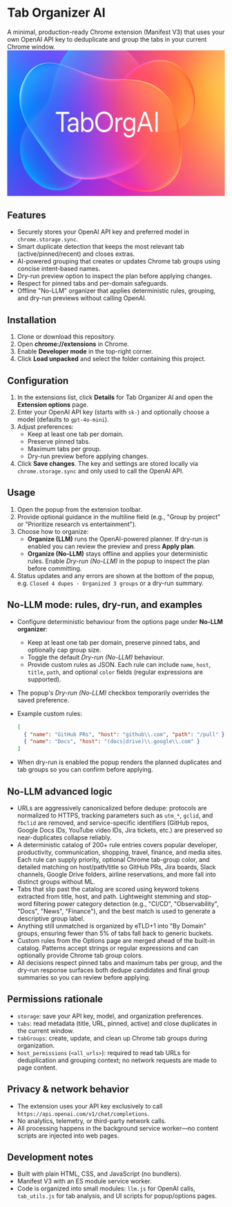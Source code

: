 # Tab Organizer AI

A minimal, production-ready Chrome extension (Manifest V3) that uses your own OpenAI API key to deduplicate and group the tabs in your current Chrome window.
![Alt text](/TabOrgAI.png)

## Features

- Securely stores your OpenAI API key and preferred model in `chrome.storage.sync`.
- Smart duplicate detection that keeps the most relevant tab (active/pinned/recent) and closes extras.
- AI-powered grouping that creates or updates Chrome tab groups using concise intent-based names.
- Dry-run preview option to inspect the plan before applying changes.
- Respect for pinned tabs and per-domain safeguards.
- Offline "No-LLM" organizer that applies deterministic rules, grouping, and dry-run previews without calling OpenAI.

## Installation

1. Clone or download this repository.
2. Open **chrome://extensions** in Chrome.
3. Enable **Developer mode** in the top-right corner.
4. Click **Load unpacked** and select the folder containing this project.

## Configuration

1. In the extensions list, click **Details** for Tab Organizer AI and open the **Extension options** page.
2. Enter your OpenAI API key (starts with `sk-`) and optionally choose a model (defaults to `gpt-4o-mini`).
3. Adjust preferences:
   - Keep at least one tab per domain.
   - Preserve pinned tabs.
   - Maximum tabs per group.
   - Dry-run preview before applying changes.
4. Click **Save changes**. The key and settings are stored locally via `chrome.storage.sync` and only used to call the OpenAI API.

## Usage

1. Open the popup from the extension toolbar.
2. Provide optional guidance in the multiline field (e.g., "Group by project" or "Prioritize research vs entertainment").
3. Choose how to organize:
   - **Organize (LLM)** runs the OpenAI-powered planner. If dry-run is enabled you can review the preview and press **Apply plan**.
   - **Organize (No-LLM)** stays offline and applies your deterministic rules. Enable *Dry-run (No-LLM)* in the popup to inspect the plan before committing.
4. Status updates and any errors are shown at the bottom of the popup, e.g. `Closed 4 dupes · Organized 3 groups` or a dry-run summary.

## No-LLM mode: rules, dry-run, and examples

- Configure deterministic behaviour from the options page under **No-LLM organizer**:
  - Keep at least one tab per domain, preserve pinned tabs, and optionally cap group size.
  - Toggle the default *Dry-run (No-LLM)* behaviour.
  - Provide custom rules as JSON. Each rule can include `name`, `host`, `title`, `path`, and optional `color` fields (regular expressions are supported).
- The popup's *Dry-run (No-LLM)* checkbox temporarily overrides the saved preference.
- Example custom rules:

  ```json
  [
    { "name": "GitHub PRs", "host": "github\\.com", "path": "/pull" },
    { "name": "Docs", "host": "(docs|drive)\\.google\\.com" }
  ]
  ```

- When dry-run is enabled the popup renders the planned duplicates and tab groups so you can confirm before applying.

## No-LLM advanced logic

- URLs are aggressively canonicalized before dedupe: protocols are normalized to HTTPS, tracking parameters such as `utm_*`, `gclid`, and `fbclid` are removed, and service-specific identifiers (GitHub repos, Google Docs IDs, YouTube video IDs, Jira tickets, etc.) are preserved so near-duplicates collapse reliably.
- A deterministic catalog of 200+ rule entries covers popular developer, productivity, communication, shopping, travel, finance, and media sites. Each rule can supply priority, optional Chrome tab-group color, and detailed matching on host/path/title so GitHub PRs, Jira boards, Slack channels, Google Drive folders, airline reservations, and more fall into distinct groups without ML.
- Tabs that slip past the catalog are scored using keyword tokens extracted from title, host, and path. Lightweight stemming and stop-word filtering power category detection (e.g., "CI/CD", "Observability", "Docs", "News", "Finance"), and the best match is used to generate a descriptive group label.
- Anything still unmatched is organized by eTLD+1 into "By Domain" groups, ensuring fewer than 5% of tabs fall back to generic buckets.
- Custom rules from the Options page are merged ahead of the built-in catalog. Patterns accept strings or regular expressions and can optionally provide Chrome tab group colors.
- All decisions respect pinned tabs and maximum tabs per group, and the dry-run response surfaces both dedupe candidates and final group summaries so you can review before applying.

## Permissions rationale

- `storage`: save your API key, model, and organization preferences.
- `tabs`: read metadata (title, URL, pinned, active) and close duplicates in the current window.
- `tabGroups`: create, update, and clean up Chrome tab groups during organization.
- `host_permissions` (`<all_urls>`): required to read tab URLs for deduplication and grouping context; no network requests are made to page content.

## Privacy & network behavior

- The extension uses your API key exclusively to call `https://api.openai.com/v1/chat/completions`.
- No analytics, telemetry, or third-party network calls.
- All processing happens in the background service worker—no content scripts are injected into web pages.

## Development notes

- Built with plain HTML, CSS, and JavaScript (no bundlers).
- Manifest V3 with an ES module service worker.
- Code is organized into small modules: `llm.js` for OpenAI calls, `tab_utils.js` for tab analysis, and UI scripts for popup/options pages.
